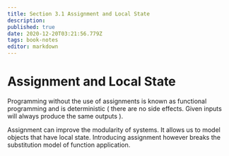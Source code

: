 ```yaml
---
title: Section 3.1 Assignment and Local State
description: 
published: true
date: 2020-12-20T03:21:56.779Z
tags: book-notes
editor: markdown
---
```


# Assignment and Local State

Programming without the use of assignments is known as functional programming and is deterministic ( there are no side effects. Given inputs will always produce the same outputs ). 

Assignment can improve the modularity of systems. It allows us to model objects that have local state. 
Introducing assignment however breaks the substitution model of function application. 